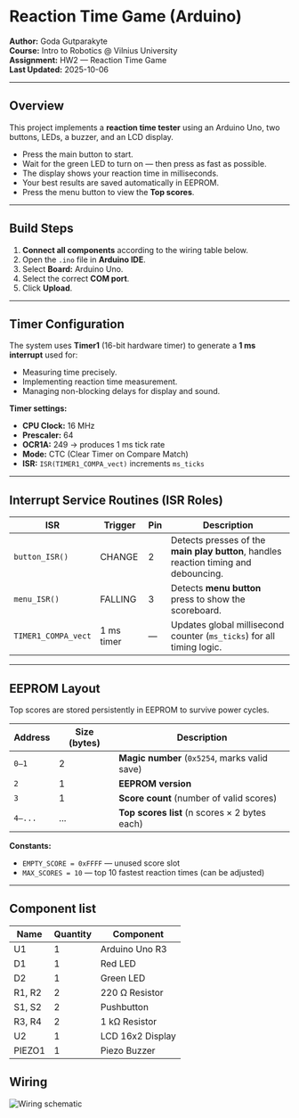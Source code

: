 # Reaction Time Game (Arduino)

**Author:** Goda Gutparakyte  
**Course:** Intro to Robotics @ Vilnius University  
**Assignment:** HW2 — Reaction Time Game  
**Last Updated:** 2025-10-06  

---

## Overview
This project implements a **reaction time tester** using an Arduino Uno, two buttons, LEDs, a buzzer, and an LCD display.  

- Press the main button to start.  
- Wait for the green LED to turn on — then press as fast as possible.
- The display shows your reaction time in milliseconds.  
- Your best results are saved automatically in EEPROM.  
- Press the menu button to view the **Top scores**.  

---

## Build Steps
1. **Connect all components** according to the wiring table below.  
2. Open the `.ino` file in **Arduino IDE**.  
3. Select **Board:** Arduino Uno.  
4. Select the correct **COM port**.  
5. Click **Upload**.  
---

## Timer Configuration
The system uses **Timer1** (16-bit hardware timer) to generate a **1 ms interrupt** used for:
- Measuring time precisely.
- Implementing reaction time measurement.
- Managing non-blocking delays for display and sound.

**Timer settings:**
- **CPU Clock:** 16 MHz  
- **Prescaler:** 64  
- **OCR1A:** 249 → produces 1 ms tick rate  
- **Mode:** CTC (Clear Timer on Compare Match)  
- **ISR:** `ISR(TIMER1_COMPA_vect)` increments `ms_ticks`  

---

## Interrupt Service Routines (ISR Roles)

| ISR | Trigger | Pin | Description |
|------|----------|------|-------------|
| `button_ISR()` | CHANGE | 2 | Detects presses of the **main play button**, handles reaction timing and debouncing. |
| `menu_ISR()` | FALLING | 3 | Detects **menu button** press to show the scoreboard. |
| `TIMER1_COMPA_vect` | 1 ms timer | — | Updates global millisecond counter (`ms_ticks`) for all timing logic. |

---

##  EEPROM Layout
Top scores are stored persistently in EEPROM to survive power cycles.  

| Address | Size (bytes) | Description |
|----------|---------------|-------------|
| `0–1` | 2 | **Magic number** (`0x5254`, marks valid save) |
| `2` | 1 | **EEPROM version** |
| `3` | 1 | **Score count** (number of valid scores) |
| `4–...` | ... | **Top scores list** (n scores × 2 bytes each) |

**Constants:**
- `EMPTY_SCORE = 0xFFFF` — unused score slot  
- `MAX_SCORES = 10` — top 10 fastest reaction times  (can be adjusted) 

---
## Component list
| Name | Quantity | Component |
|------|-----------|------------|
| U1 | 1 | Arduino Uno R3 |
| D1 | 1 | Red LED |
| D2 | 1 | Green LED |
| R1, R2 | 2 | 220 Ω Resistor |
| S1, S2 | 2 | Pushbutton |
| R3, R4 | 2 | 1 kΩ Resistor |
| U2 | 1 | LCD 16x2 Display |
| PIEZO1 | 1 | Piezo Buzzer |

##  Wiring

![Wiring schematic](docs/wiring.png)



 
